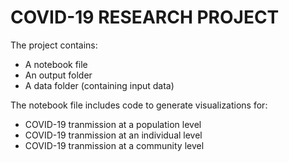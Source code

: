# COVID-19 RESEARCH PROJECT

The project contains:
 - A notebook file
 - An output folder
 - A data folder (containing input data) 

The notebook file includes code to generate visualizations for:
 - COVID-19 tranmission at a population level
 - COVID-19 tranmission at an individual level
 - COVID-19 tranmission at a community level
 

